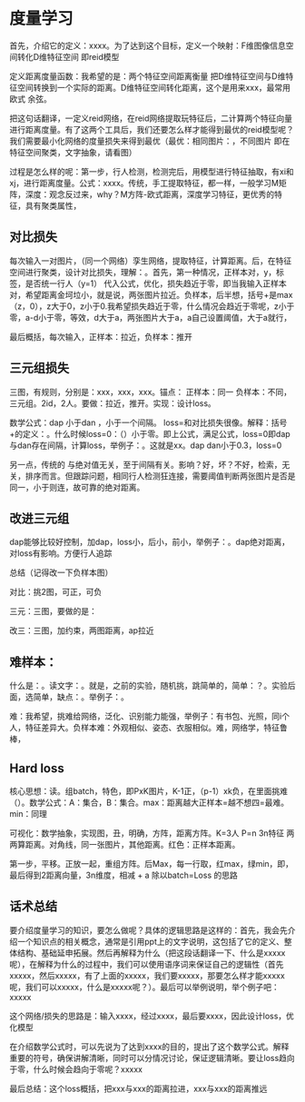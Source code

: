 # 度量学习

首先，介绍它的定义：xxxx。为了达到这个目标，定义一个映射：F维图像信息空间转化D维特征空间 即reid模型



定义距离度量函数：我希望的是：两个特征空间距离衡量 把D维特征空间与D维特征空间转换到一个实际的距离。D维特征空间转化距离，这个是用来xxx，最常用 欧式 余弦。

把这句话翻译，一定义reid网络，在reid网络提取玩特征后，二计算两个特征向量进行距离度量。有了这两个工具后，我们还要怎么样才能得到最优的reid模型呢？我们需要最小化网络的度量损失来得到最优（最优：相同图片：，不同图片 即在特征空间聚类，文字抽象，请看图）



过程是怎么样的呢：第一步，行人检测，检测完后，用模型进行特征抽取，有xi和xj，进行距离度量。公式：xxxx。传统，手工提取特征，都一样，一般学习M矩阵，深度：观念反过来，why？M方阵-欧式距离，深度学习特征，更优秀的特征，具有聚类属性，



## 对比损失

每次输入一对图片，（同一个网络）孪生网络，提取特征，计算距离。后，在特征空间进行聚类，设计对比损失，理解：。首先，第一种情况，正样本对，y，标签，是否统一行人（y=1） 代入公式，优化，损失趋近于零，即当我输入正样本对，希望距离金坷垃小，就是说，两张图片拉近。负样本，后半想，括号+是max（z，0），z大于0，z小于0.我希望损失趋近于零，什么情况会趋近于零呢，z小于零，a-d小于零，等效，d大于a，两张图片大于a，a自己设置阈值，大于a就行，

最后概括，每次输入，正样本：拉近，负样本：推开



## 三元组损失

三图，有规则，分别是：xxx，xxx，xxx。锚点： 正样本：同一 负样本：不同，三元组。2id，2人。要做：拉近，推开。实现：设计loss。

数学公式：dap 小于dan ，小于一个间隔。 loss=和对比损失很像。解释：括号+的定义：。什么时候loss=0：（）小于零。即上公式，满足公式，loss=0即dap与dan存在间隔，计算loss，举例子：。这就是xx。dap dan小于0.3，loss=0

另一点，传统的 与绝对值无关，至于间隔有关。影响？好，坏？不好，检索，无关，排序而言。但跟踪问题，相同行人检测狂连接，需要阈值判断两张图片是否是同一，小于则连，故可靠的绝对距离。



## 改进三元组

dap能够比较好控制，加dap，loss小，后小，前小，举例子：。dap绝对距离，对loss有影响。方便行人追踪



总结（记得改一下负样本图）

对比：挑2图，可正，可负

三元：三图，要做的是：

改三：三图，加约束，两图距离，ap拉近



## 难样本：

什么是：。读文字：。就是，之前的实验，随机挑，跳简单的，简单：？。实验后面，选简单，缺点：。举例子：。

难：我希望，挑难给网络，泛化、识别能力能强，举例子：有书包、光照，同i个人，特征差异大。负样本难：外观相似、姿态、衣服相似。难，网络学，特征鲁棒，



## Hard loss

核心思想：读。组batch，特色，即PxK图片，K-1正，（p-1）xk负，在里面挑难（）。数学公式：A：集合，B：集合。max：距离越大正样本=越不想四=最难。min：同理

可视化：数学抽象，实现图，丑，明确，方阵，距离方阵。K=3人 P=n 3n特征 两两算距离。对角线，同一张图片，其他距离。红色：正样本距离。

第一步，平移。正放一起，重组方阵。后Max，每一行取，红max，绿min，即，最后得到2距离向量，3n维度，相减 + a 除以batch=Loss  的思路



## 话术总结

要介绍度量学习的知识，要怎么做呢？具体的逻辑思路是这样的：首先，我会先介绍一个知识点的相关概念，通常是引用ppt上的文字说明，这包括了它的定义、整体结构、基础延申拓展。然后再解释为什么（把这段话翻译一下、什么是xxxxx呢），在解释为什么的过程中，我们可以使用语序词来保证自己的逻辑性（首先xxxxx，然后xxxxx，有了上面的xxxxx，我们要xxxxx，那要怎么样才能xxxxx呢，我们可以xxxxx，什么是xxxxx呢？）。最后可以举例说明，举个例子吧：xxxxx

这个网络/损失的思路是：输入xxxx，经过xxxx，最后要xxxx，因此设计loss，优化模型

在介绍数学公式时，可以先说为了达到xxxx的目的，提出了这个数学公式。解释重要的符号，确保讲解清晰，同时可以分情况讨论，保证逻辑清晰。要让loss趋向于零，什么时候会趋向于零呢？xxxxx

最后总结：这个loss概括，把xxx与xxx的距离拉进，xxx与xxx的距离推远

